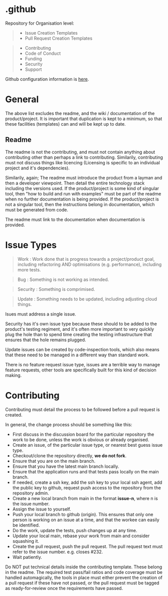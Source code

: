 # .github
Repository for Organisation level:
> - Issue Creation Templates
> - Pull Request Creation Templates

> - Contributing
> - Code of Conduct
> - Funding
> - Security
> - Support

Github configuration information is [here](https://docs.github.com/en/communities/setting-up-your-project-for-healthy-contributions/creating-a-default-community-health-file).

# General
The above list excludes the readme, and the wiki / documentation of the product/project.
It is important that duplication is kept to a minimum, so that these facilities (templates) can and will be kept up to date.

## Readme
The readme is not the contributing, and must not contain anything about contributing other than perhaps a link to contributing.
Similarily, contributing must not discuss things like licencing (Licensing is specific to an individual project and it's dependencies).

Similarily, again;
The readme must introduce the product from a layman and then a developer viewpoint.
Then detail the entire technology stack including the versions used.
If the product/project is some kind of singular tool, then "how to build and run with examples" must be part of the readme when no further documentation is being provided.
If the product/project is not a singular tool, then the instructions belong in documentation, which must be generated from code.

The readme must link to the documentation when documentation is provided.

# Issue Types
> Work
> : Work done that is progress towards a project/product goal, including refactoring AND optimisations (e.g. performance), including more tests.

> Bug
> : Something is not working as intended.

> Security
> : Something is comprimised.

> Update
> : Something needs to be updated, including adjusting cloud things.

Isues must address a single issue.

Security has it's own issue type because these should to be added to the product's testing regiment, and it's often more important to very quickly plug the hole than to spend time creating the testing infrastructure that ensures that the hole remains plugged.

Update issues can be created by code-inspection tools, which also means that these need to be managed in a different way than standard work.

There is no feature request issue type, issues are a terrible way to manage feature requests, other tools are specifically built for this kind of decision making.

# Contributing
Contributing must detail the process to be followed before a pull request is created.

In general, the change process should be something like this:
- First discuss in the discussion board for the particular repository the work to be done, unless the work is obvious or already organised.
- Create an issue, of the particular issue type, or nearest best guess issue type.
- Checkout/clone the repository directly, **we do not fork**.
- Ensure that you are on the main branch.
- Ensure that you have the latest main branch locally.
- Ensure that the application runs and that tests pass locally on the main branch.
- If needed, create a ssh key, add the ssh key to your local ssh agent, add the public key to github, request push access to the repository from the repository admin.
- Create a new local branch from main in the format **issue-n**, where n is the issue number.
- Assign the issue to yourself.
- Push your local branch to github (origin). This ensures that only one person is working on an issue at a time, and that the workee can easily be identified.
- Do the work, update the tests, push changes up at any time.
- Update your local main, rebase your work from main and consider squashing it.
- Create the pull request, push the pull request. The pull request text must refer to the issue number. e.g. closes #232.
- Wait patiently.

Do NOT put technical details inside the contributing template. These belong in the readme.
The required test pass/fail ratios and code coverage must be handled automagically, the tools in place must either prevent the creation of a pull request if these have not passed, or the pull request must be tagged as ready-for-review once the requirements have passed.
